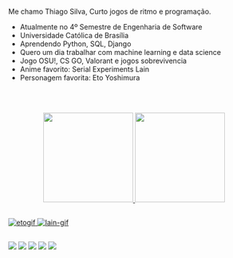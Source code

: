 Me chamo Thiago Silva, Curto jogos de ritmo e programação.
 
- Atualmente no 4º Semestre de Engenharia de Software
- Universidade Católica de Brasília
- Aprendendo Python, SQL, Django
- Quero um dia trabalhar com machine learning e data science
- Jogo OSU!, CS GO, Valorant e jogos sobrevivencia
- Anime favorito: Serial Experiments Lain
- Personagem favorita: Eto Yoshimura
 
 
 <br><br>
<div align="center">
  <a href="https://github.com/Wooggi1">
  <img height="180em" src="https://github-readme-stats.vercel.app/api?username=Wooggi1&show_icons=true&theme=dracula&include_all_commits=true&count_private=true"/>
  <img height="180em" src="https://github-readme-stats.vercel.app/api/top-langs/?username=Wooggi1&layout=compact&langs_count=7&theme=dracula"/>
</div>



##
 


![etogif](https://user-images.githubusercontent.com/86689822/229072867-53200424-b844-4dee-88a9-d76dc0c5862b.gif)
![lain-gif](https://github.com/Wooggi1/Wooggi1/assets/86689822/8160f251-6830-49ec-88ff-83e92fe13146)




   ##
   
  <a href="https://youtube.com/@wooggi3891" target="_blank"><img src="https://img.shields.io/badge/YouTube-FF0000?style=for-the-badge&logo=youtube&logoColor=white" target="_blank"></a>
  <a href="https://instagram.com/thiag0_w6" target="_blank"><img src="https://img.shields.io/badge/-Instagram-%23E4405F?style=for-the-badge&logo=instagram&logoColor=white" target="_blank"></a>
  <a href = "mailto:thiago2b9s@gmail.com"><img src="https://img.shields.io/badge/-Gmail-%23333?style=for-the-badge&logo=gmail&logoColor=white" target="_blank"></a>
  <a href="https://www.linkedin.com/in/thiago-silva-6ab847245" target="_blank"><img src="https://img.shields.io/badge/-LinkedIn-%230077B5?style=for-the-badge&logo=linkedin&logoColor=white" target="_blank"></a>
<a href="https://discord.gg/430455866496385044" target="_blank"><img src="https://img.shields.io/badge/Discord-7289DA?style=for-the-badge&logo=discord&logoColor=white" target="_blank"></a> 
